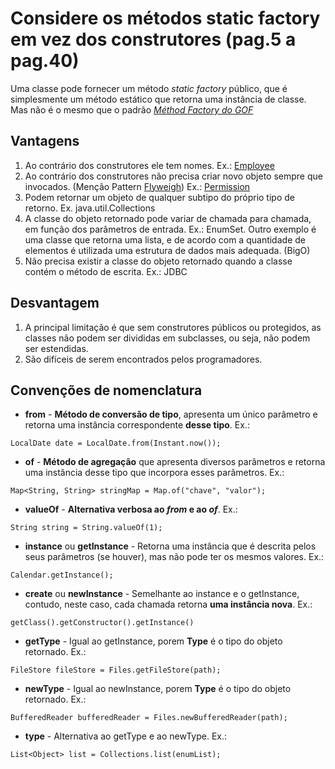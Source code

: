 # Considere os métodos static factory em vez dos construtores (pag.5 a pag.40)

Uma classe pode fornecer um método <i>static factory</i> público, que é simplesmente um método
estático que retorna uma instância de classe. Mas não é o mesmo que o padrão <i> [Méthod Factory do GOF](https://refactoring.guru/pt-br/design-patterns/factory-method) </i>
 
## Vantagens
1. Ao contrário dos construtores ele tem nomes. Ex.: [Employee](src/main/java/com/effectivejava/chapter1/item1/Employee.java) 
2. Ao contrário dos construtores não precisa criar novo objeto sempre que invocados. (Menção 
Pattern [Flyweigh](https://refactoring.guru/pt-br/design-patterns/flyweight)) Ex.: [Permission](src/main/java/com/effectivejava/chapter1/item1/Permission.java)
3. Podem retornar um objeto de qualquer subtipo do próprio tipo de retorno. Ex. java.util.Collections
4. A classe do objeto retornado pode variar de chamada para chamada, em função dos parâmetros de entrada. 
Ex.: EnumSet. Outro exemplo é uma classe que retorna uma lista, e de acordo com a quantidade de elementos 
é utilizada uma estrutura de dados mais adequada. (BigO)
5. Não precisa existir a classe do objeto retornado quando a classe contém o método de escrita. 
Ex.: JDBC

## Desvantagem
1. A principal limitação é que sem construtores públicos ou protegidos, as classes não podem ser divididas 
em subclasses, ou seja, não podem ser estendidas.
2. São difíceis de serem encontrados pelos programadores.

## Convenções de nomenclatura
* **from** - **Método de conversão de tipo**, apresenta um único parâmetro e retorna uma instância 
correspondente **desse tipo**. Ex.: 

``LocalDate date = LocalDate.from(Instant.now());``

* **of** - **Método de agregação** que apresenta diversos parâmetros e retorna uma instância desse tipo 
que incorpora esses parâmetros. Ex.:

``Map<String, String> stringMap = Map.of("chave", "valor");``

* **valueOf** - **Alternativa verbosa ao <i>from</i> e ao <i>of</i>**. Ex.:

``String string = String.valueOf(1);``

* **instance** ou **getInstance** - Retorna uma instância que é descrita pelos seus parâmetros 
(se houver), mas não pode ter os mesmos valores. Ex.:

``Calendar.getInstance();``

* **create** ou **newInstance** - Semelhante ao instance e o getInstance, contudo, neste caso, 
cada chamada retorna **uma instância nova**. Ex.:

``getClass().getConstructor().getInstance()``

* **getType** - Igual ao getInstance, porem **Type** é o tipo do objeto retornado. Ex.:

``FileStore fileStore = Files.getFileStore(path);``

* **newType** - Igual ao newInstance, porem **Type** é o tipo do objeto retornado. Ex.:

``BufferedReader bufferedReader = Files.newBufferedReader(path);``

* **type** - Alternativa ao getType e ao newType. Ex.:

``List<Object> list = Collections.list(enumList);``

